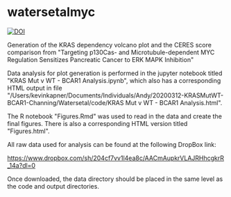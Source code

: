 # watersetalmyc

[![DOI](https://zenodo.org/badge/266086273.svg)](https://zenodo.org/badge/latestdoi/266086273)

Generation of the KRAS dependency volcano plot and the CERES score comparison from "Targeting p130Cas- and Microtubule-dependent MYC Regulation Sensitizes Pancreatic Cancer to ERK MAPK Inhibition"

Data analysis for plot generation is performed in the jupyter notebook titled "KRAS Mut v WT - BCAR1 Analysis.ipynb", which also has a corresponding HTML output in file "/Users/kevinkapner/Documents/Individuals/Andy/20200312-KRASMutWT-BCAR1-Channing/Watersetal/code/KRAS Mut v WT - BCAR1 Analysis.html".

The R notebook "Figures.Rmd" was used to read in the data and create the final figures. There is also a corresponding HTML version titled "Figures.html".

All raw data used for analysis can be found at the following DropBox link: 

https://www.dropbox.com/sh/204cf7vv1l4ea8c/AACmAupkrVLAJRHhcgkrR_14a?dl=0

Once downloaded, the data directory should be placed in the same level as the code and output directories.

